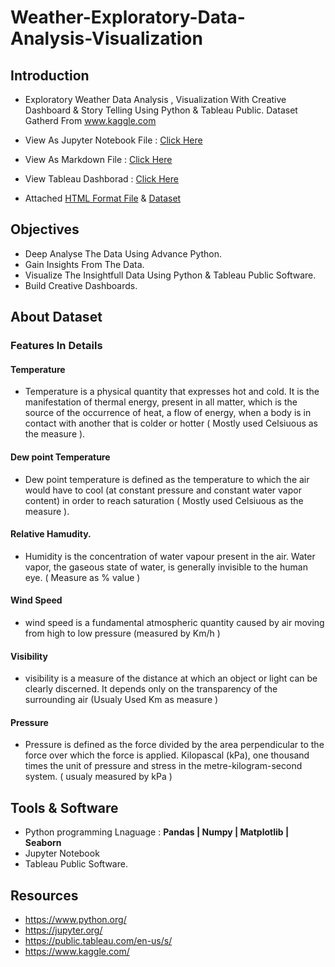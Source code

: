 # Weather-Exploratory-Data-Analysis-Visualization

## Introduction
- Exploratory Weather Data Analysis , Visualization With Creative Dashboard &amp; Story Telling  Using Python & Tableau Public. Dataset Gatherd From www.kaggle.com
- View As Jupyter Notebook File : [Click Here](https://github.com/Nsadaa/Weather-Exploratory-Data-Analysis-Visualization/blob/main/Weather%20Data%20Analysis%20%26%20Visualization.ipynb)

- View As Markdown File : [Click Here](https://github.com/Nsadaa/Weather-Exploratory-Data-Analysis-Visualization/blob/main/Weather%20Data%20Analysis%20%26%20Visualization/Weather%20Data%20Analysis%20%26%20Visualization.md)

- View Tableau Dashborad : [Click Here](https://public.tableau.com/app/profile/nilshan.sadaruwan/viz/WeatherDataVisualization/WheatherDashboard)

- Attached [HTML Format File](https://github.com/Nsadaa/Weather-Exploratory-Data-Analysis-Visualization/blob/main/Weather%20Data%20Analysis%20%26%20Visualization_HTML_Format.rar) & [Dataset](https://github.com/Nsadaa/Weather-Exploratory-Data-Analysis-Visualization/blob/main/Dataset.rar)

## Objectives
- Deep Analyse The Data Using Advance Python.
- Gain Insights From The Data.
- Visualize The Insightfull Data Using Python & Tableau Public Software.
- Build Creative Dashboards. 

## About Dataset

### Features In Details

#### Temperature
- Temperature is a physical quantity that expresses hot and cold. It is the manifestation of thermal energy, present in all 
matter, which is the source of the occurrence of heat, a flow of energy, when a body is in contact with another that is colder
or hotter ( Mostly used Celsiuous as the measure ).

#### Dew point Temperature
- Dew point temperature is defined as the temperature to which the air would have to cool (at constant pressure and constant water vapor content) in order to reach saturation ( Mostly used Celsiuous as the measure ).

#### Relative Hamudity.
- Humidity is the concentration of water vapour present in the air. Water vapor, the gaseous state of water, is generally invisible to the human eye. ( Measure as % value )

#### Wind Speed
- wind speed is a fundamental atmospheric quantity caused by air moving from high to low pressure (measured by Km/h )

#### Visibility
- visibility is a measure of the distance at which an object or light can be clearly discerned. It depends only on the transparency of the surrounding air (Usualy Used Km as measure )

#### Pressure
- Pressure is defined as the force divided by the area perpendicular to the force over which the force is applied. Kilopascal (kPa), one thousand times the unit of pressure and stress in the metre-kilogram-second system. ( usualy measured by kPa )

## Tools & Software
- Python programming Lnaguage : **Pandas | Numpy | Matplotlib | Seaborn**
- Jupyter Notebook
- Tableau Public Software.

## Resources
- https://www.python.org/
- https://jupyter.org/
- https://public.tableau.com/en-us/s/
- https://www.kaggle.com/ 
